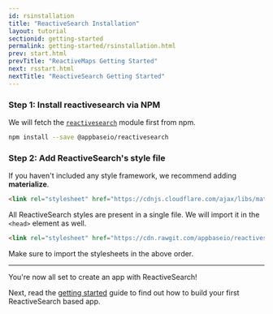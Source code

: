 ```yaml
---
id: rsinstallation
title: "ReactiveSearch Installation"
layout: tutorial
sectionid: getting-started
permalink: getting-started/rsinstallation.html
prev: start.html
prevTitle: "ReactiveMaps Getting Started"
next: rsstart.html
nextTitle: "ReactiveSearch Getting Started"
---
```


### Step 1: Install reactivesearch via NPM

We will fetch the [`reactivesearch`](https://www.npmjs.com/package/@appbaseio/reactivesearch) module first from npm.

```bash
npm install --save @appbaseio/reactivesearch
```

### Step 2: Add ReactiveSearch's style file

If you haven't included any style framework, we recommend adding **materialize**.

```html
<link rel="stylesheet" href="https://cdnjs.cloudflare.com/ajax/libs/materialize/0.98.0/css/materialize.min.css">
```

All ReactiveSearch styles are present in a single file. We will import it in the `<head>` element as well.

```html
<link rel="stylesheet" href="https://cdn.rawgit.com/appbaseio/reactivesearch/master/dist/css/style.min.css">
```

Make sure to import the stylesheets in the above order.

---

You're now all set to create an app with ReactiveSearch!

Next, read the [getting started](/getting-started/RSStart.html) guide to find out how to build your first ReactiveSearch based app.
